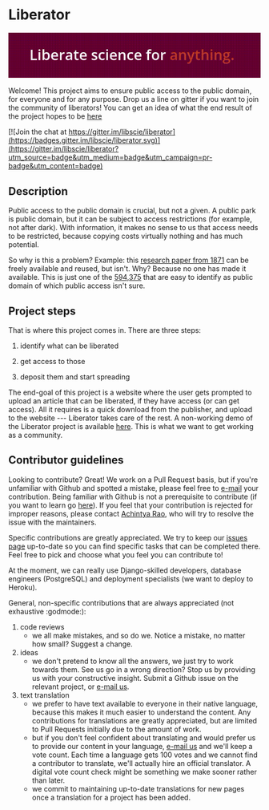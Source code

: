 # Liberator

[![animation-header.gif](resources/animation-header.gif)](https://libscie.github.io/liberator/)

Welcome! This project aims to ensure public access to the public domain, for everyone and for any purpose. Drop us a line on gitter if you want to join the community of liberators! You can get an idea of what the end result of the project hopes to be [here](https://libscie.github.io/liberator)

[![Join the chat at https://gitter.im/libscie/liberator](https://badges.gitter.im/libscie/liberator.svg)](https://gitter.im/libscie/liberator?utm_source=badge&utm_medium=badge&utm_campaign=pr-badge&utm_content=badge)

## Description

Public access to the public domain is crucial, but not a given. A public park is public domain, but it can be subject to access restrictions (for example, not after dark). With information, it makes no sense to us that access needs to be restricted, because copying costs virtually nothing and has much potential. 

So why is this a problem? Example: this [research paper from 1871](http://dx.doi.org/10.1016/B978-0-08-006821-3.50008-8) can be freely available and reused, but isn't. Why? Because no one has made it available. This is just one of the [594,375](http://api.crossref.org/works?filter=type:journal-article,from-pub-date:1501,until-pub-date:1886&rows=0) that are easy to identify as public domain of which public access isn't sure.

## Project steps

That is where this project comes in. There are three steps: 

1. identify what can be liberated

2. get access to those

3. deposit them and start spreading

The end-goal of this project is a website where the user gets prompted to upload an article that can be liberated, if they have access (or can get access). All it requires is a quick download from the publisher, and upload to the website --- Liberator takes care of the rest. A non-working demo of the Liberator project is available [here](https://libscie.github.io/liberator/). This is what we want to get working as a community.

## Contributor guidelines

Looking to contribute? Great! We work on a Pull Request basis, but if you're unfamiliar with Github and spotted a mistake, please feel free to [e-mail](mailto:info@libscie.org) your contribution. Being familiar with Github is not a prerequisite to contribute (if you want to learn go [here](https://try.github.io/levels/1/challenges/1)). If you feel that your contribution is rejected for improper reasons, please contact [Achintya Rao](mailto:achintya@achintyarao.in), who will try to resolve the issue with the maintainers.

Specific contributions are greatly appreciated. We try to keep our [issues page](https://github.com/libscie/liberator/issues) up-to-date so you can find specific tasks that can be completed there. Feel free to pick and choose what you feel you can contribute to! 

At the moment, we can really use Django-skilled developers, database engineers (PostgreSQL) and deployment specialists (we want to deploy to Heroku). 

General, non-specific contributions that are always appreciated (not exhaustive :godmode:):

1. code reviews
	* we all make mistakes, and so do we. Notice a mistake, no matter how small? Suggest a change.
2. ideas
	* we don't pretend to know all the answers, we just try to work towards them. See us go in a wrong direction? Stop us by providing us with your constructive insight. Submit a Github issue on the relevant project, or [e-mail us](mailto:info@libscie.org).
3. text translation
	* we prefer to have text available to everyone in their native language, because this makes it much easier to understand the content. Any contributions for translations are greatly appreciated, but are limited to Pull Requests initially due to the amount of work. 
	* but if you don't feel confident about translating and would prefer us to provide our content in your language, [e-mail us](mailto:info@libscie.org) and we'll keep a vote count. Each time a language gets 100 votes and we cannot find a contributor to translate, we'll actually hire an official translator. A digital vote count check might be something we make sooner rather than later.
	* we commit to maintaining up-to-date translations for new pages once a translation for a project has been added. 
